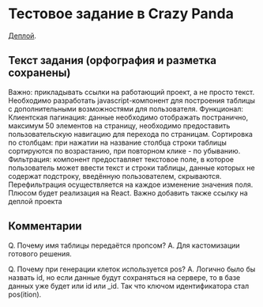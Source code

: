 # Тестовое задание в Crazy Panda

[Деплой](https://sh4n-oldone.github.io/panda-react-less/).

## Текст задания (орфография и разметка сохранены)

Важно: прикладывать ссылки на работающий проект, а не просто текст. Необходимо разработать javascript-компонент для построения таблицы с дополнительными возможностями для пользователя. Функционал: Клиентская пагинация: данные необходимо отображать постранично, максимум 50 элементов на страницу, необходимо предоставить пользовательскую навигацию для перехода по страницам. Сортировка по столбцам: при нажатии на название столбца строки таблицы сортируются по возрастанию, при повторном клике - по убыванию. Фильтрация: компонент предоставляет текстовое поле, в которое пользователь может ввести текст и строки таблицы, данные которых не содержат подстроку, введённую пользователем, скрываются. Перефильтрация осуществляется на каждое изменение значения поля. Плюсом будет реализация на React. Важно добавить также ссылку на деплой проекта

## Комментарии

Q. Почему имя таблицы передаётся пропсом?
A. Для кастомизации готового решения.

Q. Почему при генерации клеток используется pos?
A. Логично было бы назвать id, но если данные будут сохраняться на сервере, то в базе данных уже будет или id или _id. Так что ключом идентификатора стал pos(ition).

